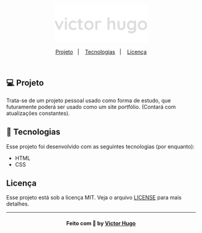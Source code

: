 <p align="center">
<img alt="Logo" src="./img/logo.png">
</p>

<p align="center">
  <a href="#-projeto">Projeto</a>&nbsp;&nbsp;&nbsp;|&nbsp;&nbsp;&nbsp;
  <a href="#-tecnologias">Tecnologias</a>&nbsp;&nbsp;&nbsp;|&nbsp;&nbsp;&nbsp;
  <a href="#memo-licença">Licença</a>
</p>

<br>

## 💻 Projeto

Trata-se de um projeto pessoal usado como forma de estudo, que futuramente poderá ser usado como um site portfólio. (Contará com atualizações constantes).

## 🚀 Tecnologias

Esse projeto foi desenvolvido com as seguintes tecnologias (por enquanto):

- HTML
- CSS

## Licença

Esse projeto está sob a licença MIT. Veja o arquivo [LICENSE](LICENSE.md) para mais detalhes.

---

<h4 align="center">
    Feito com 💜 by <a href="https://www.linkedin.com/in/victorhugolessa/" target="_blank">Victor Hugo</a>
</h4>